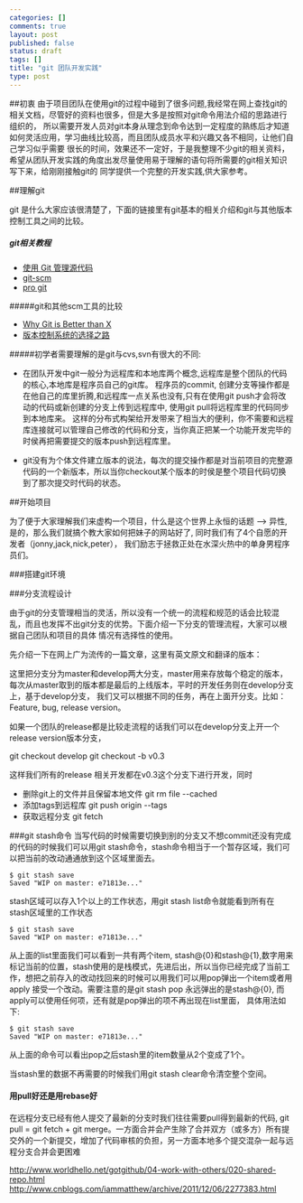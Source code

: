 ```yaml
--- 
categories: []
comments: true
layout: post
published: false
status: draft
tags: []
title: "git 团队开发实践"
type: post
---
```


##初衷
由于项目团队在使用git的过程中碰到了很多问题,我经常在网上查找git的相关文档，尽管好的资料也很多，但是大多是按照对git命令用法介绍的思路进行组织的，
所以需要开发人员对git本身从理念到命令达到一定程度的熟练后才知道如何灵活应用，学习曲线比较高，而且团队成员水平和兴趣又各不相同，让他们自己学习似乎需要
很长的时间，效果还不一定好，于是我整理不少git的相关资料，希望从团队开发实践的角度出发尽量使用易于理解的语句将所需要的git相关知识写下来，给刚刚接触git的
同学提供一个完整的开发实践,供大家参考。

##理解git

git 是什么大家应该很清楚了，下面的链接里有git基本的相关介绍和git与其他版本控制工具之间的比较。

##### git相关教程
* [使用 Git 管理源代码](http://www.ibm.com/developerworks/cn/linux/l-git/)
* [git-scm](http://git-scm.com/)
* [pro git](http://progit.org/book/)

#####git和其他scm工具的比较
* [Why Git is Better than X](http://zh-tw.whygitisbetterthanx.com/)
* [版本控制系统的选择之路](http://www.oschina.net/question/84514_9508)

#####初学者需要理解的是git与cvs,svn有很大的不同:  

* 在团队开发中git一般分为远程库和本地库两个概念,远程库是整个团队的代码的核心,本地库是程序员自己的git库。
程序员的commit, 创建分支等操作都是在他自己的库里折腾,和远程库一点关系也没有,只有在使用git push才会将改动的代码或新创建的分支上传到远程库中,
使用git pull将远程库里的代码同步到本地库来。
这样的分布式构架给开发带来了相当大的便利，你不需要和远程库连接就可以管理自己修改的代码和分支，当你真正把某一个功能开发完毕的时侯再把需要提交的版本push到远程库里。

* git没有为个体文件建立版本的说法，每次的提交操作都是对当前项目的完整源代码的一个新版本，所以当你checkout某个版本的时侯是整个项目代码切换到了那次提交时代码的状态。

##开始项目

为了便于大家理解我们来虚构一个项目，什么是这个世界上永恒的话题 --> 异性, 是的，那么我们就搞个教大家如何把妹子的网站好了, 同时我们有了4个自愿的开发者（jonny,jack,nick,peter），
我们励志于拯救正处在水深火热中的单身男程序员们。 

###搭建git环境


###分支流程设计

由于git的分支管理相当的灵活，所以没有一个统一的流程和规范的话会比较混乱，而且也发挥不出git分支的优势。下面介绍一下分支的管理流程，大家可以根据自己团队和项目的具体
情况有选择性的使用。

先介绍一下在网上广为流传的一篇文章，这里有英文原文和翻译的版本：


这里把分支分为master和develop两大分支，master用来存放每个稳定的版本，每次从master取到的版本都是最后的上线版本，平时的开发任务则在develop分支上，基于develop分支，
我们又可以根据不同的任务，再在上面开分支。比如：Feature, bug, release version。

如果一个团队的release都是比较走流程的话我们可以在develop分支上开一个release version版本分支，

git checkout develop
git checkout -b v0.3

这样我们所有的release 相关开发都在v0.3这个分支下进行开发，同时




*	删除git上的文件并且保留本地文件 git rm file --cached
*   添加tags到远程库 git push origin --tags
*   获取远程分支 git fetch


###git stash命令
当写代码的时候需要切换到别的分支又不想commit还没有完成的代码的时候我们可以用git stash命令，stash命令相当于一个暂存区域，我们可以把当前的改动通通放到这个区域里面去。


```
$ git stash save 
Saved "WIP on master: e71813e..."
```

stash区域可以存入1个以上的工作状态，用git stash list命令就能看到所有在stash区域里的工作状态

```
$ git stash save 
Saved "WIP on master: e71813e..."
```


从上面的list里面我们可以看到一共有两个item, stash@{0}和stash@{1},数字用来标记当前的位置，stash使用的是栈模式，先进后出，所以当你已经完成了当前工作，想把之前存入的改动找回来的时候可以用我们可以用pop弹出一个item或者用apply 接受一个改动。需要注意的是git stash pop 永远弹出的是stash@{0}, 而apply可以使用任何项，还有就是pop弹出的项不再出现在list里面， 具体用法如下:


```
$ git stash save 
Saved "WIP on master: e71813e..."
```

从上面的命令可以看出pop之后stash里的item数量从2个变成了1个。

当stash里的数据不再需要的时候我们用git stash clear命令清空整个空间。
#### 用pull好还是用rebase好

在远程分支已经有他人提交了最新的分支时我们往往需要pull得到最新的代码, git pull = git fetch + git merge。一方面合并会产生除了合并双方（或多方）所有提交外的一个新提交，增加了代码审核的负担，另一方面本地多个提交混杂一起与远程分支合并会更困难

http://www.worldhello.net/gotgithub/04-work-with-others/020-shared-repo.html
http://www.cnblogs.com/iammatthew/archive/2011/12/06/2277383.html
